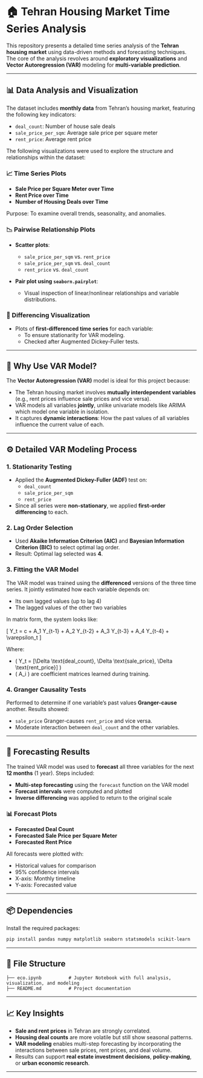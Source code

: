 
# 🏠 Tehran Housing Market Time Series Analysis

This repository presents a detailed time series analysis of the **Tehran housing market** using data-driven methods and forecasting techniques. The core of the analysis revolves around **exploratory visualizations** and **Vector Autoregression (VAR)** modeling for **multi-variable prediction**.

---

## 📊 Data Analysis and Visualization

The dataset includes **monthly data** from Tehran’s housing market, featuring the following key indicators:

- `deal_count`: Number of house sale deals
- `sale_price_per_sqm`: Average sale price per square meter
- `rent_price`: Average rent price

The following visualizations were used to explore the structure and relationships within the dataset:

### 📈 Time Series Plots
- **Sale Price per Square Meter over Time**
- **Rent Price over Time**
- **Number of Housing Deals over Time**

Purpose: To examine overall trends, seasonality, and anomalies.

### 📉 Pairwise Relationship Plots
- **Scatter plots**:
  - `sale_price_per_sqm` vs. `rent_price`
  - `sale_price_per_sqm` vs. `deal_count`
  - `rent_price` vs. `deal_count`

- **Pair plot using `seaborn.pairplot`**:
  - Visual inspection of linear/nonlinear relationships and variable distributions.

### 🔁 Differencing Visualization
- Plots of **first-differenced time series** for each variable:
  - To ensure stationarity for VAR modeling.
  - Checked after Augmented Dickey-Fuller tests.

---

## 🧠 Why Use VAR Model?

The **Vector Autoregression (VAR)** model is ideal for this project because:

- The Tehran housing market involves **mutually interdependent variables** (e.g., rent prices influence sale prices and vice versa).
- VAR models all variables **jointly**, unlike univariate models like ARIMA which model one variable in isolation.
- It captures **dynamic interactions**: How the past values of all variables influence the current value of each.

---

## ⚙️ Detailed VAR Modeling Process

### 1. **Stationarity Testing**
- Applied the **Augmented Dickey-Fuller (ADF)** test on:
  - `deal_count`
  - `sale_price_per_sqm`
  - `rent_price`
- Since all series were **non-stationary**, we applied **first-order differencing** to each.

### 2. **Lag Order Selection**
- Used **Akaike Information Criterion (AIC)** and **Bayesian Information Criterion (BIC)** to select optimal lag order.
- Result: Optimal lag selected was **4**.

### 3. **Fitting the VAR Model**
The VAR model was trained using the **differenced** versions of the three time series. It jointly estimated how each variable depends on:

- Its own lagged values (up to lag 4)
- The lagged values of the other two variables

In matrix form, the system looks like:

\[
Y_t = c + A_1 Y_{t-1} + A_2 Y_{t-2} + A_3 Y_{t-3} + A_4 Y_{t-4} + \varepsilon_t
\]

Where:
- \( Y_t = [\Delta \text{deal\_count}, \Delta \text{sale\_price}, \Delta \text{rent\_price}] \)
- \( A_i \) are coefficient matrices learned during training.

### 4. **Granger Causality Tests**
Performed to determine if one variable’s past values **Granger-cause** another. Results showed:
- `sale_price` Granger-causes `rent_price` and vice versa.
- Moderate interaction between `deal_count` and the other variables.

---

## 🔮 Forecasting Results

The trained VAR model was used to **forecast** all three variables for the next **12 months** (1 year). Steps included:

- **Multi-step forecasting** using the `forecast` function on the VAR model
- **Forecast intervals** were computed and plotted
- **Inverse differencing** was applied to return to the original scale

### 📊 Forecast Plots
- **Forecasted Deal Count**
- **Forecasted Sale Price per Square Meter**
- **Forecasted Rent Price**

All forecasts were plotted with:
- Historical values for comparison
- 95% confidence intervals
- X-axis: Monthly timeline
- Y-axis: Forecasted value

---

## 📦 Dependencies

Install the required packages:

```bash
pip install pandas numpy matplotlib seaborn statsmodels scikit-learn
```

---

## 📁 File Structure

```
├── eco.ipynb          # Jupyter Notebook with full analysis, visualization, and modeling
├── README.md          # Project documentation
```

---

## 📈 Key Insights

- **Sale and rent prices** in Tehran are strongly correlated.
- **Housing deal counts** are more volatile but still show seasonal patterns.
- **VAR modeling** enables multi-step forecasting by incorporating the interactions between sale prices, rent prices, and deal volume.
- Results can support **real estate investment decisions**, **policy-making**, or **urban economic research**.

---

